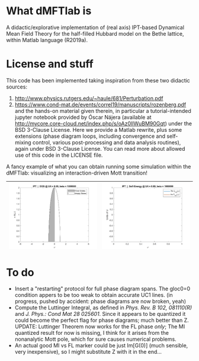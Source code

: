 # What dMFTlab is
A didactic/explorative implementation of (real axis) IPT-based Dynamical Mean Field Theory for the half-filled Hubbard model on the Bethe lattice, within Matlab language (R2019a).

# License and stuff
This code has been implemented taking inspiration from these two didactic sources:
1. http://www.physics.rutgers.edu/~haule/681/Perturbation.pdf   
2. https://www.cond-mat.de/events/correl19/manuscripts/rozenberg.pdf
and the hands-on material given therein, in particular a tutorial-intended jupyter notebook provided by Óscar Nájera (available at http://mycore.core-cloud.net/index.php/s/oAz0lIWuBM90Gqt) under the BSD 3-Clause License. Here we provide a Matlab rewrite, plus some extensions (phase diagram loops, including convergence and self-mixing control, various post-processing and data analysis routines), again under BSD 3-Clause License. You can read more about allowed use of this code in the LICENSE file.

A fancy example of what you can obtain running some simulation within the dMFTlab: visualizing an interaction-driven Mott transition!

![Mott-Transition-AnimatedDOS](./readme_data/DOS_IPT.gif) | ![Mott-Transition-AnimatedSIGMA](./readme_data/Sigma_IPT.gif)
:-------------------------:|:-------------------------:

# To do
- Insert a "restarting" protocol for full phase diagram spans. The gloc0=0 condition appers to be too weak to obtain accurate UC1 lines. (in progress, pushed by accident: phase diagrams are now broken, yeah)
- Compute the Luttinger Integral, as defined in *Phys. Rev. B 102, 081110(R)* and *J. Phys.: Cond Mat 28 025601*. Since it appears to be quantized it could become the perfect flag for phase diagrams; much better than Z. UPDATE: Luttinger Theorem now works for the FL phase *only*; The MI quantized result for now is missing, I think for it arises from the nonanalytic Mott pole, which for sure causes numerical problems.
- An actual good MI vs FL marker could be just Im[G(0)] (much sensible, very inexpensive), so I might substitute Z with it in the end...
